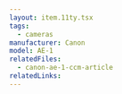 ```yaml
---
layout: item.11ty.tsx
tags:
  - cameras
manufacturer: Canon
model: AE-1
relatedFiles:
  - canon-ae-1-ccm-article
relatedLinks:
---
```

